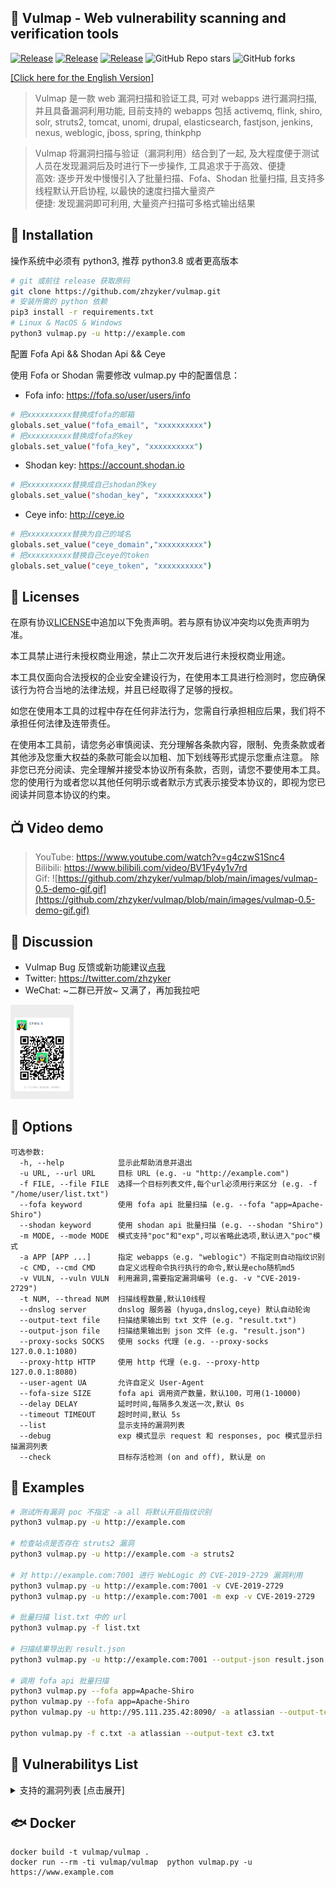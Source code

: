 ## 🌟 Vulmap - Web vulnerability scanning and verification tools
<a href="https://github.com/zhzyker/vulmap"><img alt="Release" src="https://img.shields.io/badge/python-3.8+-blueviolet"></a>
<a href="https://github.com/zhzyker/vulmap"><img alt="Release" src="https://img.shields.io/badge/Version-vulmap 0.7-yellow"></a>
<a href="https://github.com/zhzyker/vulmap"><img alt="Release" src="https://img.shields.io/badge/LICENSE-GPL-ff69b4"></a>
![GitHub Repo stars](https://img.shields.io/github/stars/zhzyker/vulmap?color=gree)
![GitHub forks](https://img.shields.io/github/forks/zhzyker/vulmap)


[[Click here for the English Version]](https://github.com/zhzyker/vulmap/blob/main/readme.us-en.md)  
> Vulmap 是一款 web 漏洞扫描和验证工具, 可对 webapps 进行漏洞扫描, 并且具备漏洞利用功能, 目前支持的 webapps 包括 activemq, flink, shiro, solr, struts2, tomcat, unomi, drupal, elasticsearch, fastjson, jenkins, nexus, weblogic, jboss, spring, thinkphp

> Vulmap 将漏洞扫描与验证（漏洞利用）结合到了一起, 及大程度便于测试人员在发现漏洞后及时进行下一步操作, 工具追求于于高效、便捷  
高效: 逐步开发中慢慢引入了批量扫描、Fofa、Shodan 批量扫描, 且支持多线程默认开启协程, 以最快的速度扫描大量资产  
便捷: 发现漏洞即可利用, 大量资产扫描可多格式输出结果

## 🛒 Installation
操作系统中必须有 python3, 推荐 python3.8 或者更高版本
```bash
# git 或前往 release 获取原码
git clone https://github.com/zhzyker/vulmap.git
# 安装所需的 python 依赖
pip3 install -r requirements.txt
# Linux & MacOS & Windows
python3 vulmap.py -u http://example.com
```
配置 Fofa Api && Shodan Api && Ceye  

使用 Fofa or Shodan 需要修改 vulmap.py 中的配置信息：  

* Fofa info: https://fofa.so/user/users/info  
```bash
# 把xxxxxxxxxx替换成fofa的邮箱
globals.set_value("fofa_email", "xxxxxxxxxx")  
# 把xxxxxxxxxx替换成fofa的key
globals.set_value("fofa_key", "xxxxxxxxxx")  
```
* Shodan key: https://account.shodan.io  
```bash
# 把xxxxxxxxxx替换成自己shodan的key
globals.set_value("shodan_key", "xxxxxxxxxx")  
```
* Ceye info: http://ceye.io  
```bash
# 把xxxxxxxxxx替换为自己的域名
globals.set_value("ceye_domain","xxxxxxxxxx")  
# 把xxxxxxxxxx替换自己ceye的token
globals.set_value("ceye_token", "xxxxxxxxxx")  
```

## 📑 Licenses
在原有协议[LICENSE](https://github.com/zhzyker/vulmap/blob/main/LICENSE)中追加以下免责声明。若与原有协议冲突均以免责声明为准。  

本工具禁止进行未授权商业用途，禁止二次开发后进行未授权商业用途。  

本工具仅面向合法授权的企业安全建设行为，在使用本工具进行检测时，您应确保该行为符合当地的法律法规，并且已经取得了足够的授权。  

如您在使用本工具的过程中存在任何非法行为，您需自行承担相应后果，我们将不承担任何法律及连带责任。 

在使用本工具前，请您务必审慎阅读、充分理解各条款内容，限制、免责条款或者其他涉及您重大权益的条款可能会以加粗、加下划线等形式提示您重点注意。 除非您已充分阅读、完全理解并接受本协议所有条款，否则，请您不要使用本工具。您的使用行为或者您以其他任何明示或者默示方式表示接受本协议的，即视为您已阅读并同意本协议的约束。  


## 📺 Video demo
> YouTube:  https://www.youtube.com/watch?v=g4czwS1Snc4  
> Bilibili: https://www.bilibili.com/video/BV1Fy4y1v7rd  
> Gif: ![https://github.com/zhzyker/vulmap/blob/main/images/vulmap-0.5-demo-gif.gif](https://github.com/zhzyker/vulmap/blob/main/images/vulmap-0.5-demo-gif.gif)


## 🙋 Discussion
* Vulmap Bug 反馈或新功能建议[点我](https://github.com/zhzyker/vulmap/issues)
* Twitter: https://twitter.com/zhzyker
* WeChat: ~二群已开放~ 又满了，再加我拉吧    
<p>
    <img alt="QR-code" src="https://github.com/zhzyker/zhzyker/blob/main/my-wechat.jpg" width="20%" height="20%" style="max-width:100%;">
</p>

## 🔧 Options
``` 
可选参数:
  -h, --help            显示此帮助消息并退出
  -u URL, --url URL     目标 URL (e.g. -u "http://example.com")
  -f FILE, --file FILE  选择一个目标列表文件,每个url必须用行来区分 (e.g. -f "/home/user/list.txt")
  --fofa keyword        使用 fofa api 批量扫描 (e.g. --fofa "app=Apache-Shiro")
  --shodan keyword      使用 shodan api 批量扫描 (e.g. --shodan "Shiro")
  -m MODE, --mode MODE  模式支持"poc"和"exp",可以省略此选项,默认进入"poc"模式
  -a APP [APP ...]      指定 webapps（e.g. "weblogic"）不指定则自动指纹识别
  -c CMD, --cmd CMD     自定义远程命令执行执行的命令,默认是echo随机md5
  -v VULN, --vuln VULN  利用漏洞,需要指定漏洞编号 (e.g. -v "CVE-2019-2729")
  -t NUM, --thread NUM  扫描线程数量,默认10线程
  --dnslog server       dnslog 服务器 (hyuga,dnslog,ceye) 默认自动轮询
  --output-text file    扫描结果输出到 txt 文件 (e.g. "result.txt")
  --output-json file    扫描结果输出到 json 文件 (e.g. "result.json")
  --proxy-socks SOCKS   使用 socks 代理 (e.g. --proxy-socks 127.0.0.1:1080)
  --proxy-http HTTP     使用 http 代理 (e.g. --proxy-http 127.0.0.1:8080)
  --user-agent UA       允许自定义 User-Agent
  --fofa-size SIZE      fofa api 调用资产数量，默认100，可用(1-10000)
  --delay DELAY         延时时间,每隔多久发送一次,默认 0s
  --timeout TIMEOUT     超时时间,默认 5s
  --list                显示支持的漏洞列表
  --debug               exp 模式显示 request 和 responses, poc 模式显示扫描漏洞列表
  --check               目标存活检测 (on and off), 默认是 on
```

## 🐾 Examples
```bash
# 测试所有漏洞 poc 不指定 -a all 将默认开启指纹识别
python3 vulmap.py -u http://example.com

# 检查站点是否存在 struts2 漏洞
python3 vulmap.py -u http://example.com -a struts2

# 对 http://example.com:7001 进行 WebLogic 的 CVE-2019-2729 漏洞利用
python3 vulmap.py -u http://example.com:7001 -v CVE-2019-2729
python3 vulmap.py -u http://example.com:7001 -m exp -v CVE-2019-2729

# 批量扫描 list.txt 中的 url
python3 vulmap.py -f list.txt

# 扫描结果导出到 result.json
python3 vulmap.py -u http://example.com:7001 --output-json result.json

# 调用 fofa api 批量扫描
python3 vulmap.py --fofa app=Apache-Shiro
python vulmap.py --fofa app=Apache-Shiro
python vulmap.py -u http://95.111.235.42:8090/ -a atlassian --output-text c3.txt

python vulmap.py -f c.txt -a atlassian --output-text c3.txt
```

## 🍵 Vulnerabilitys List
<details>
<summary>支持的漏洞列表 [点击展开] </summary>  

```
 +-------------------+------------------+-----+-----+-------------------------------------------------------------+
 | Target type       | Vuln Name        | Poc | Exp | Impact Version && Vulnerability description                 |
 +-------------------+------------------+-----+-----+-------------------------------------------------------------+
 | Apache ActiveMQ   | CVE-2015-5254    |  Y  |  N  | < 5.13.0, deserialization remote code execution             |
 | Apache ActiveMQ   | CVE-2016-3088    |  Y  |  Y  | < 5.14.0, http put&move upload webshell                     |
 | Apache Druid      | CVE-2021-25646   |  Y  |  Y  | < 0.20.1, apache druid console remote code execution        |
 | Apache Flink      | CVE-2020-17518   |  Y  |  N  | < 1.11.3 or < 1.12.0, upload path traversal                 |
 | Apache Flink      | CVE-2020-17519   |  Y  |  Y  | 1.5.1 - 1.11.2, 'jobmanager/logs' path traversal            |
 | Apache OFBiz      | CVE-2021-26295   |  Y  |  N  | < 17.12.06, rmi deserializes arbitrary code execution       |
 | Apache Shiro      | CVE-2016-4437    |  Y  |  Y  | <= 1.2.4, shiro-550, rememberme deserialization rce         |
 | Apache Solr       | CVE-2017-12629   |  Y  |  Y  | < 7.1.0, runexecutablelistener rce & xxe, only rce is here  |
 | Apache Solr       | CVE-2019-0193    |  Y  |  N  | < 8.2.0, dataimporthandler module remote code execution     |
 | Apache Solr       | CVE-2019-17558   |  Y  |  Y  | 5.0.0 - 8.3.1, velocity response writer rce                 |
 | Apache Solr       | time-2021-0318   |  Y  |  Y  | all, apache solr arbitrary file reading                     |
 | Apache Struts2    | S2-005           |  Y  |  Y  | 2.0.0 - 2.1.8.1, cve-2010-1870 parameters interceptor rce   |
 | Apache Struts2    | S2-008           |  Y  |  Y  | 2.0.0 - 2.3.17, debugging interceptor rce                   |
 | Apache Struts2    | S2-009           |  Y  |  Y  | 2.1.0 - 2.3.1.1, cve-2011-3923 ognl interpreter rce         |
 | Apache Struts2    | S2-013           |  Y  |  Y  | 2.0.0 - 2.3.14.1, cve-2013-1966 ognl interpreter rce        |
 | Apache Struts2    | S2-015           |  Y  |  Y  | 2.0.0 - 2.3.14.2, cve-2013-2134 ognl interpreter rce        |
 | Apache Struts2    | S2-016           |  Y  |  Y  | 2.0.0 - 2.3.15, cve-2013-2251 ognl interpreter rce          |
 | Apache Struts2    | S2-029           |  Y  |  Y  | 2.0.0 - 2.3.24.1, ognl interpreter rce                      |
 | Apache Struts2    | S2-032           |  Y  |  Y  | 2.3.20-28, cve-2016-3081 rce can be performed via method    |
 | Apache Struts2    | S2-045           |  Y  |  Y  | 2.3.5-31, 2.5.0-10, cve-2017-5638 jakarta multipart rce     |
 | Apache Struts2    | S2-046           |  Y  |  Y  | 2.3.5-31, 2.5.0-10, cve-2017-5638 jakarta multipart rce     |
 | Apache Struts2    | S2-048           |  Y  |  Y  | 2.3.x, cve-2017-9791 struts2-struts1-plugin rce             |
 | Apache Struts2    | S2-052           |  Y  |  Y  | 2.1.2 - 2.3.33, 2.5 - 2.5.12 cve-2017-9805 rest plugin rce  |
 | Apache Struts2    | S2-057           |  Y  |  Y  | 2.0.4 - 2.3.34, 2.5.0-2.5.16, cve-2018-11776 namespace rce  |
 | Apache Struts2    | S2-059           |  Y  |  Y  | 2.0.0 - 2.5.20, cve-2019-0230 ognl interpreter rce          |
 | Apache Struts2    | S2-061           |  Y  |  Y  | 2.0.0-2.5.25, cve-2020-17530 ognl interpreter rce           |
 | Apache Struts2    | S2-devMode       |  Y  |  Y  | 2.1.0 - 2.5.1, devmode remote code execution                |
 | Apache Tomcat     | Examples File    |  Y  |  N  | all version, /examples/servlets/servlet                     |
 | Apache Tomcat     | CVE-2017-12615   |  Y  |  Y  | 7.0.0 - 7.0.81, put method any files upload                 |
 | Apache Tomcat     | CVE-2020-1938    |  Y  |  Y  | 6, 7 < 7.0.100, 8 < 8.5.51, 9 < 9.0.31 arbitrary file read  |
 | Apache Unomi      | CVE-2020-13942   |  Y  |  Y  | < 1.5.2, apache unomi remote code execution                 |
 | Drupal            | CVE-2018-7600    |  Y  |  Y  | 6.x, 7.x, 8.x, drupalgeddon2 remote code execution          |
 | Drupal            | CVE-2018-7602    |  Y  |  Y  | < 7.59, < 8.5.3 (except 8.4.8) drupalgeddon2 rce            |
 | Drupal            | CVE-2019-6340    |  Y  |  Y  | < 8.6.10, drupal core restful remote code execution         |
 | Elasticsearch     | CVE-2014-3120    |  Y  |  Y  | < 1.2, elasticsearch remote code execution                  |
 | Elasticsearch     | CVE-2015-1427    |  Y  |  Y  | < 1.3.7, < 1.4.3, elasticsearch remote code execution       |
 | Exchange          | CVE-2021-26855   |  Y  |  N  | 2010 2013 2016 2019, microsoft exchange server ssrf         |
 | Exchange          | CVE-2021-27065   |  Y  |  Y  | 2010 2013 2016 2019, exchange arbitrary file write          |
 | F5 BIG-IP         | CVE-2020-5902    |  Y  |  Y  | < 11.6.x, f5 big-ip remote code execution                   |
 | F5 BIG-IP         | CVE-2021-22986   |  Y  |  Y  | < 16.0.1, f5 big-ip remote code execution                   |
 | Fastjson          | 1.2.24           |  Y  |  Y  | <= 1.2.24 fastjson parse object remote code execution       |
 | Fastjson          | 1.2.47           |  Y  |  Y  | <= 1.2.47 fastjson autotype remote code execution           |
 | Fsatjson          | 1.2.62           |  Y  |  Y  | <= 1.2.62 fastjson autotype remote code execution           |
 | Jenkins           | CVE-2017-1000353 |  Y  |  N  | <= 2.56, LTS <= 2.46.1, jenkins-ci remote code execution    |
 | Jenkins           | CVE-2018-1000861 |  Y  |  Y  | <= 2.153, LTS <= 2.138.3, remote code execution             |
 | Laravel           | CVE-2018-15133   |  N  |  Y  | 5.5.x <= 5.5.40, 5.6.x <= 5.6.29, laravel get app_key rce   |
 | Laravel           | CVE-2021-3129    |  Y  |  N  | ignition <= 2.5.1, laravel debug mode remote code execution |
 | Nexus OSS/Pro     | CVE-2019-7238    |  Y  |  Y  | 3.6.2 - 3.14.0, remote code execution vulnerability         |
 | Nexus OSS/Pro     | CVE-2020-10199   |  Y  |  Y  | 3.x <= 3.21.1, remote code execution vulnerability          |
 | Node.JS           | CVE-2021-21315   |  Y  |  N  | systeminformation < 5.3.1, node.js command injection        |
 | Oracle Weblogic   | CVE-2014-4210    |  Y  |  N  | 10.0.2 - 10.3.6, weblogic ssrf vulnerability                |
 | Oracle Weblogic   | CVE-2017-3506    |  Y  |  Y  | 10.3.6.0, 12.1.3.0, 12.2.1.0-2, weblogic wls-wsat rce       |
 | Oracle Weblogic   | CVE-2017-10271   |  Y  |  Y  | 10.3.6.0, 12.1.3.0, 12.2.1.1-2, weblogic wls-wsat rce       |
 | Oracle Weblogic   | CVE-2018-2894    |  Y  |  Y  | 12.1.3.0, 12.2.1.2-3, deserialization any file upload       |
 | Oracle Weblogic   | CVE-2019-2725    |  Y  |  Y  | 10.3.6.0, 12.1.3.0, weblogic wls9-async deserialization rce |
 | Oracle Weblogic   | CVE-2019-2729    |  Y  |  Y  | 10.3.6.0, 12.1.3.0, 12.2.1.3 wls9-async deserialization rce |
 | Oracle Weblogic   | CVE-2020-2551    |  Y  |  N  | 10.3.6.0, 12.1.3.0, 12.2.1.3-4, wlscore deserialization rce |
 | Oracle Weblogic   | CVE-2020-2555    |  Y  |  Y  | 3.7.1.17, 12.1.3.0.0, 12.2.1.3-4.0, t3 deserialization rce  |
 | Oracle Weblogic   | CVE-2020-2883    |  Y  |  Y  | 10.3.6.0, 12.1.3.0, 12.2.1.3-4, iiop t3 deserialization rce |
 | Oracle Weblogic   | CVE-2020-14882   |  Y  |  Y  | 10.3.6.0, 12.1.3.0, 12.2.1.3-4, 14.1.1.0.0, console rce     |
 | RedHat JBoss      | CVE-2010-0738    |  Y  |  Y  | 4.2.0 - 4.3.0, jmx-console deserialization any files upload |
 | RedHat JBoss      | CVE-2010-1428    |  Y  |  Y  | 4.2.0 - 4.3.0, web-console deserialization any files upload |
 | RedHat JBoss      | CVE-2015-7501    |  Y  |  Y  | 5.x, 6.x, jmxinvokerservlet deserialization any file upload |
 | Saltstack         | CVE-2021-25282   |  Y  |  Y  | < 3002.5, saltStack arbitrary file writing vulnerability    |
 | Spring Data       | CVE-2018-1273    |  Y  |  Y  | 1.13 - 1.13.10, 2.0 - 2.0.5, spring data commons rce        |
 | Spring Cloud      | CVE-2019-3799    |  Y  |  Y  | 2.1.0-2.1.1, 2.0.0-2.0.3, 1.4.0-1.4.5, directory traversal  |
 | Spring Cloud      | CVE-2020-5410    |  Y  |  Y  | < 2.2.3, < 2.1.9, directory traversal vulnerability         |
 | ThinkPHP          | CVE-2019-9082    |  Y  |  Y  | < 3.2.4, thinkphp rememberme deserialization rce            |
 | ThinkPHP          | CVE-2018-20062   |  Y  |  Y  | <= 5.0.23, 5.1.31, thinkphp rememberme deserialization rce  |
 | Vmware vCenter    | time-2020-1013   |  Y  |  N  | <= 6.5u1, vmware vcenter arbitrary file reading (not cve)   |
 | Vmware vCenter    | CVE-2021-21972   |  Y  |  Y  | 7.0 < 7.0U1c, 6.7 < 6.7U3l, 6.5 < 6.5U3n, any file upload   |
 | VMware vRealize   | CVE-2021-21975   |  Y  |  N  | <= 8.3.0, vmware vrealize operations manager api ssrf       |
 +-------------------+------------------+-----+-----+-------------------------------------------------------------+
```
</details>

## 🐟 Docker

```shell
docker build -t vulmap/vulmap .
docker run --rm -ti vulmap/vulmap  python vulmap.py -u https://www.example.com
```
